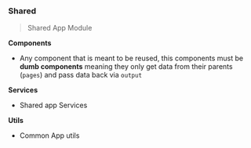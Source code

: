 ### Shared

> Shared App Module

**Components**

- Any component that is meant to be reused, this components must be **dumb components** meaning they only get data from their parents (`pages`) and pass data back via `output`

**Services**

- Shared app Services

**Utils**

- Common App utils
